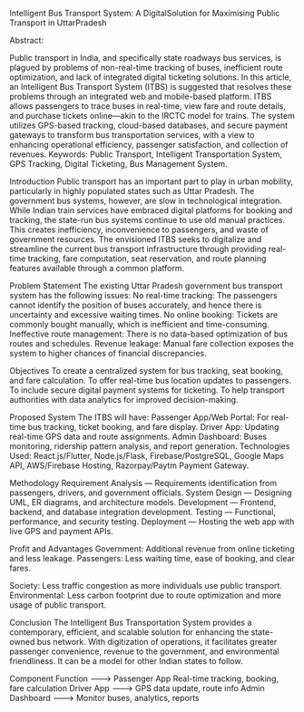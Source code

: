 Intelligent Bus Transport System: A DigitalSolution for Maximising Public Transport in UttarPradesh

Abstract: 
  
Public transport in India, and specifically state roadways bus services, is plagued by problems of non-real-time tracking of buses, inefficient route optimization, and lack of integrated digital ticketing solutions. In this article, an Intelligent Bus Transport System (ITBS) is suggested that resolves these problems through an integrated web and mobile-based platform. ITBS allows passengers to trace buses in real-time, view fare and route details, and purchase tickets online—akin to the IRCTC model for trains. The system utilizes GPS-based tracking, cloud-based databases, and secure payment gateways to transform bus transportation services, with a view to enhancing operational efficiency, passenger satisfaction, and collection of revenues. Keywords: Public Transport, Intelligent Transportation System, GPS Tracking, Digital Ticketing, Bus Management System.

Introduction
Public transport has an important part to play in urban mobility, particularly in highly populated states such as Uttar Pradesh. The government bus systems, however, are slow in technological integration. While Indian train services have embraced digital platforms for booking and tracking, the state-run bus systems continue to use old manual practices. This creates inefficiency, inconvenience to passengers, and waste of government resources. The envisioned ITBS seeks to digitalize and streamline the current bus transport infrastructure through providing real-time tracking, fare computation, seat reservation, and route planning features available through a common platform.

Problem Statement The existing Uttar Pradesh government bus transport system has the following issues: No real-time tracking: The passengers cannot identify the position of buses accurately, and hence there is uncertainty and excessive waiting times. No online booking: Tickets are commonly bought manually, which is inefficient and time-consuming. Ineffective route management: There is no data-based optimization of bus routes and schedules. Revenue leakage: Manual fare collection exposes the system to higher chances of financial discrepancies.

Objectives To create a centralized system for bus tracking, seat booking, and fare calculation. To offer real-time bus location updates to passengers. To include secure digital payment systems for ticketing. To help transport authorities with data analytics for improved decision-making.

Proposed System The ITBS will have: Passenger App/Web Portal: For real-time bus tracking, ticket booking, and fare display. Driver App: Updating real-time GPS data and route assignments. Admin Dashboard: Buses monitoring, ridership pattern analysis, and report generation. Technologies Used: React.js/Flutter, Node.js/Flask, Firebase/PostgreSQL, Google Maps API, AWS/Firebase Hosting, Razorpay/Paytm Payment Gateway.

Methodology Requirement Analysis — Requirements identification from passengers, drivers, and government officials. System Design — Designing UML, ER diagrams, and architecture models. Development — Frontend, backend, and database integration development. Testing — Functional, performance, and security testing. Deployment — Hosting the web app with live GPS and payment APIs.

Profit and Advantages Government: Additional revenue from online ticketing and less leakage. Passengers: Less waiting time, ease of booking, and clear fares.

Society: Less traffic congestion as more individuals use public transport. Environmental: Less carbon footprint due to route optimization and more usage of public transport.

Conclusion The Intelligent Bus Transportation System provides a contemporary, efficient, and scalable solution for enhancing the state-owned bus network. With digitization of operations, it facilitates greater passenger convenience, revenue to the government, and environmental friendliness. It can be a model for other Indian states to follow.

Component Function ---> Passenger App Real-time tracking, booking, fare calculation Driver App ---> GPS data update, route info Admin Dashboard ---> Monitor buses, analytics, reports
